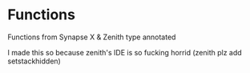 # Functions
Functions from Synapse X &amp; Zenith type annotated

I made this so because zenith's IDE is so fucking horrid
(zenith plz add setstackhidden)
